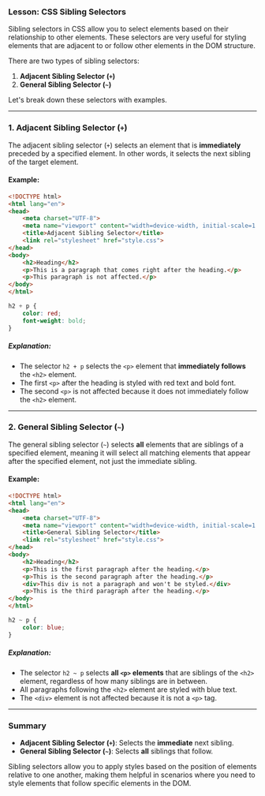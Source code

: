### Lesson: CSS Sibling Selectors

Sibling selectors in CSS allow you to select elements based on their relationship to other elements. These selectors are very useful for styling elements that are adjacent to or follow other elements in the DOM structure.

There are two types of sibling selectors:

1. **Adjacent Sibling Selector (`+`)**
2. **General Sibling Selector (`~`)**

Let's break down these selectors with examples.

---

### **1. Adjacent Sibling Selector (`+`)**

The adjacent sibling selector (`+`) selects an element that is **immediately** preceded by a specified element. In other words, it selects the next sibling of the target element.

#### **Example:**

```html
<!DOCTYPE html>
<html lang="en">
<head>
    <meta charset="UTF-8">
    <meta name="viewport" content="width=device-width, initial-scale=1.0">
    <title>Adjacent Sibling Selector</title>
    <link rel="stylesheet" href="style.css">
</head>
<body>
    <h2>Heading</h2>
    <p>This is a paragraph that comes right after the heading.</p>
    <p>This paragraph is not affected.</p>
</body>
</html>
```

```css
h2 + p {
    color: red;
    font-weight: bold;
}
```

##### **Explanation:**
- The selector `h2 + p` selects the `<p>` element that **immediately follows** the `<h2>` element.
- The first `<p>` after the heading is styled with red text and bold font.
- The second `<p>` is not affected because it does not immediately follow the `<h2>` element.

---

### **2. General Sibling Selector (`~`)**

The general sibling selector (`~`) selects **all** elements that are siblings of a specified element, meaning it will select all matching elements that appear after the specified element, not just the immediate sibling.

#### **Example:**

```html
<!DOCTYPE html>
<html lang="en">
<head>
    <meta charset="UTF-8">
    <meta name="viewport" content="width=device-width, initial-scale=1.0">
    <title>General Sibling Selector</title>
    <link rel="stylesheet" href="style.css">
</head>
<body>
    <h2>Heading</h2>
    <p>This is the first paragraph after the heading.</p>
    <p>This is the second paragraph after the heading.</p>
    <div>This div is not a paragraph and won't be styled.</div>
    <p>This is the third paragraph after the heading.</p>
</body>
</html>
```

```css
h2 ~ p {
    color: blue;
}
```

##### **Explanation:**
- The selector `h2 ~ p` selects **all `<p>` elements** that are siblings of the `<h2>` element, regardless of how many siblings are in between.
- All paragraphs following the `<h2>` element are styled with blue text.
- The `<div>` element is not affected because it is not a `<p>` tag.

---

### **Summary**
- **Adjacent Sibling Selector (`+`)**: Selects the **immediate** next sibling.
- **General Sibling Selector (`~`)**: Selects **all** siblings that follow.

Sibling selectors allow you to apply styles based on the position of elements relative to one another, making them helpful in scenarios where you need to style elements that follow specific elements in the DOM.